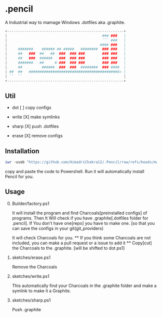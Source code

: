 # .pencil
A Industrial way to mamage Windows .dotfiles aka .graphite.
```powershell
+------------------------------------------------------+
|                                            ### ###   |
|                                            ``` ###   |
|                                           #### ###   |
|     #######    ###### ## #####   ########  ### ###   |
|     ##   ###  ##   ##  ###  ### ###        ### ###   |
|     ##   ###  ######   ###  ### ###        ### ###   |
|     #######   ##     # ###  ### ###        ### ###   |
|     ##         ######  ###  ###  ########  ### ####  |
| ##  ##   #########################################8> | 
| ``  ``                                               |
+------------------------------------------------------+
```
## Util
- dot
[ ] copy configs

- write
[X] make symlinks

- sharp
[X] push .dotfiles

- erase
[X] remove configs

## Installation

```powershell
iwr -useb "https://github.com/HimadriChakra12/.Pencil/raw/refs/heads/master/builder/factory.ps1"
```
copy and paste the code to Powershell. Run it will automatically install Pencil for you.

## Usage
0. Builder/factory.ps1

    It will install the program and find Charcoals[preinstalled configs] of programs. 
    Then It Will check if you have .graphite[.dotfiles folder for .pencil].
    If You don't have one[repo] you have to make one. [so that you can save the configs in your git(git_providers)

    It will check Charcoals for you.
    ** If you think some Charcoals are not included, you can make a pull request or a issue to add it **
    Copy[cut] the Charcoals to the .graphite. [will be shifted to dot.ps1]

1. sketches/erase.ps1

    Remove the Charcoals

2. sketches/write.ps1

    This automatically find your Charcoals in the .graphite folder and make a symlink to make it a Graphite.

3. sketches/sharp.ps1

    Push .graphite


